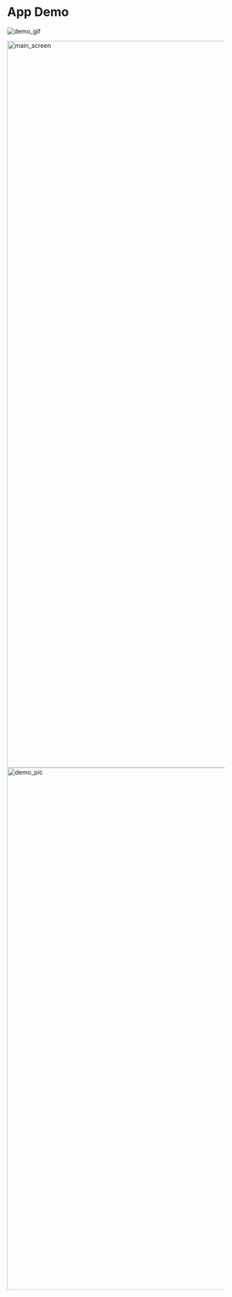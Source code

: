 # App Demo

![demo_gif](https://user-images.githubusercontent.com/58843979/108050990-3024e500-6fff-11eb-9d0e-df0ed23bea3d.gif)

<img width="1680" alt="main_screen" src="https://user-images.githubusercontent.com/58843979/108051209-78dc9e00-6fff-11eb-9aa6-e0e27caeda03.png">

<img width="1207" alt="demo_pic" src="https://user-images.githubusercontent.com/58843979/108051292-927de580-6fff-11eb-89b0-82364ebb130f.png">

